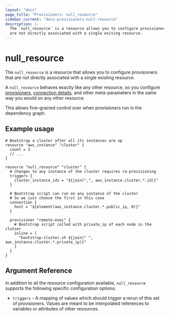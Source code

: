 ```yaml
---
layout: "docs"
page_title: "Provisioners: null_resource"
sidebar_current: "docs-provisioners-null-resource"
description: |-
  The `null_resource` is a resource allows you to configure provisioners that
  are not directly associated with a single exiting resource.
---
```


# null\_resource

The `null_resource` is a resource that allows you to configure provisioners
that are not directly associated with a single existing resource.

A `null_resource` behaves exactly like any other resource, so you configure
[provisioners](/docs/provisioners/index.html), [connection
details](/docs/provisioners/connection.html), and other meta-parameters in the
same way you would on any other resource.

This allows fine-grained control over when provisioners run in the dependency
graph.

## Example usage

```
# Bootstrap a cluster after all its instances are up
resource "aws_instance" "cluster" {
  count = 3
  // ...
}

resource "null_resource" "cluster" {
  # Changes to any instance of the cluster requires re-provisioning
  triggers {
    cluster_instance_ids = "${join(",", aws_instance.cluster.*.id)}"
  }

  # Bootstrap script can run on any instance of the cluster
  # So we just choose the first in this case
  connection {
    host = "${element(aws_instance.cluster.*.public_ip, 0)}"
  }

  provisioner "remote-exec" {
    # Bootstrap script called with private_ip of each node in the clutser
    inline = [
      "bootstrap-cluster.sh ${join(" ", aws_instance.cluster.*.private_ip)}"
    ]
  }
}
```

## Argument Reference

In addition to all the resource configuration available, `null_resource` supports the following specific configuration options:

 * `triggers` - A mapping of values which should trigger a rerun of this set of
   provisioners. Values are meant to be interpolated references to variables or
   attributes of other resources.

